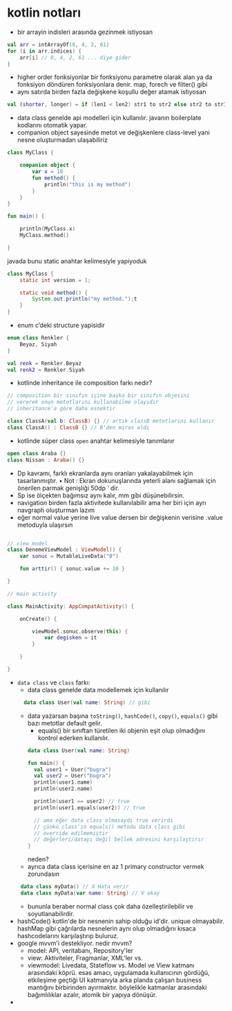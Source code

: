 # kotlin notları

- bir arrayin indisleri arasında gezinmek istiyosan

```kotlin
val arr = intArrayOf(0, 4, 2, 61)
for (i in arr.indices) {
	arr[i] // 0, 4, 2, 61 ... diye gider
}
```

- higher order fonksiyonlar bir fonksiyonu parametre olarak alan ya da fonksiyon döndüren fonksiyonlara denir. map, forech ve filter() gibi
- aynı satırda birden fazla değişkene koşullu değer atamak istiyosan

```kotlin
val (shorter, longer) = if (len1 < len2) str1 to str2 else str2 to str1
```

- data class genelde api modelleri için kullanılır. javanın boilerplate kodlarını otomatik yapar.
- companion object sayesinde metot ve değişkenlere class-level yani nesne oluşturmadan ulaşabiliriz

```kotlin
class MyClass {

	companion object {
		var x = 10
		fun method() {
			println("this is my method")
		}
	}
}

fun main() {

	println(MyClass.x)
	MyClass.method()

}
```

javada bunu static anahtar kelimesiyle yapiyoduk

```java
class MyClass {
    static int version = 1;

    static void method() {
        System.out.println("my method.");t
    }
}
```

- enum c’deki structure yapisidir

```kotlin
enum class Renkler {
	Beyaz, Siyah
}

val renk = Renkler.Beyaz
val renk2 = Renkler.Siyah
```

- kotlinde inheritance ile composition farkı nedir?

```kotlin
// composition bir sınıfın içine başka bir sınıfın objesini
// vererek onun metotlarını kullanabilme olayıdır
// inheritance'a göre daha esnektir

class ClassA(val b: ClassB) {} // artık classB metotlarını kullanır
class ClassA() : ClassB {} // B'den miras aldi
```

- kotlinde süper class `open` anahtar kelimesiyle tanımlanır

```kotlin
open class Araba {}
class Nissan : Araba() {}
```

- Dp kavramı, farklı ekranlarda aynı oranları yakalayabilmek için tasarlanmıştır. • Not : Ekran dokunuşlarında yeterli alanı sağlamak için önerilen parmak genişliği 50dp ‘ dir.
- Sp ise ölçekten bağımsız aynı kalır, mm gibi düşünebilirsin.
- navigation birden fazla aktivitede kullanılabilir ama her biri için ayrı navgraph oluşturman lazım
- eğer normal value yerine live value dersen bir değişkenin verisine .value metoduyla ulaşırsın
``` kotlin

// view model
class DenemeViewModel : ViewModel() {
	var sonuc = MutableLiveData("0")

	fun arttir() { sonuc.value += 10 }

}

// main activity

class MainActivity: AppCompatActivity() {

	onCreate() {

		viewModel.sonuc.observe(this) {
			var degisken = it
		}

	}

}
```

- `data class` ve `class` farkı:
  - data class genelde data modellemek için kullanılır
  ```kotlin
	data class User(val name: String) // gibi
  ```
  - data yazarsan başına `toString()`, `hashCode()`, `copy()`, `equals()` gibi bazı metotlar default gelir.
      - equals() bir sınıftan türetilen iki objenin eşit olup olmadığını kontrol ederken kullanılır.
	  ```kotlin
	data class User(val name: String)

	fun main() {
		val user1 = User("bugra")
		val user2 = User("bugra")
		println(user1.name)
		println(user2.name)

		println(user1 == user2) // true
		println(user1.equals(user2)) // true

		// ama eğer data class olmasaydı true verirdi
		// çünkü class'ın equals() metodu data class gibi
		// override edilmemiştir
		// değerleri/datayı değil bellek adresini karşılaştırır
	}
	```
	neden?
   - ayrıca data class içerisine en az 1 primary constructor vermek zorundasın
   ```kotlin
	data class myData() // X Hata verir
	data class myData(var name: String) // V okay
   ```
   - bununla beraber normal class çok daha özelleştirilebilir ve soyutlanabilirdir.
- hashCode() kotlin'de bir nesnenin sahip olduğu id'dir. unique olmayabilir. hashMap gibi çağrılarda nesnelerin aynı olup olmadığını kısaca hashcodelarını karşılaştırıp buluruz.
- google mvvm'i destekliyor. nedir mvvm?
  - model: API, veritabanı, Repository'ler
  - view: Aktiviteler, Fragmanlar, XML'ler vs.
  - viewmodel: Livedata, Stateflow vs. Model ve View katmanı arasındaki köprü.
  esas amacı, uygulamada kullanıcının gördüğü, etkileşime geçtiği UI katmanıyla arka planda çalışan business mantığını birbirinden ayırmaktır. böylelikle katmanlar arasındaki bağımlılıklar azalır, atomik bir yapıya dönüşür.
-
